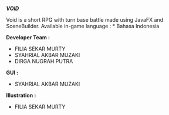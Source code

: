 **_VOID_**

Void is a short RPG with turn base battle made using JavaFX and SceneBuilder.
Available in-game language : * Bahasa Indonesia

**Developer Team :**
* FILIA SEKAR MURTY
* SYAHRIAL AKBAR MUZAKI
* DIRGA NUGRAH PUTRA

**GUI :**
* SYAHRIAL AKBAR MUZAKI

**Illustration :**
* FILIA SEKAR MURTY
